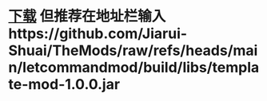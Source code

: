 # [下载](https://github.com/Jiarui-Shuai/TheMods/raw/refs/heads/main/letcommandmod/build/libs/template-mod-1.0.0.jar) 但推荐在地址栏输入https://github.com/Jiarui-Shuai/TheMods/raw/refs/heads/main/letcommandmod/build/libs/template-mod-1.0.0.jar

